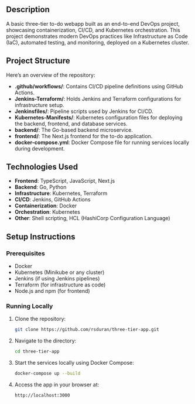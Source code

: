 ## Description

A basic three-tier to-do webapp built as an end-to-end DevOps project, showcasing containerization, CI/CD, and Kubernetes orchestration. This project demonstrates modern DevOps practices like Infrastructure as Code (IaC), automated testing, and monitoring, deployed on a Kubernetes cluster.

## Project Structure

Here’s an overview of the repository:

- **.github/workflows/**: Contains CI/CD pipeline definitions using GitHub Actions.
- **Jenkins-Terraform/**: Holds Jenkins and Terraform configurations for infrastructure setup.
- **Jenkinsfiles/**: Pipeline scripts used by Jenkins for CI/CD.
- **Kubernetes-Manifests/**: Kubernetes configuration files for deploying the backend, frontend, and database services.
- **backend/**: The Go-based backend microservice.
- **frontend/**: The Next.js frontend for the to-do application.
- **docker-compose.yml**: Docker Compose file for running services locally during development.

## Technologies Used

- **Frontend**: TypeScript, JavaScript, Next.js
- **Backend**: Go, Python
- **Infrastructure**: Kubernetes, Terraform
- **CI/CD**: Jenkins, GitHub Actions
- **Containerization**: Docker
- **Orchestration**: Kubernetes
- **Other**: Shell scripting, HCL (HashiCorp Configuration Language)

## Setup Instructions

### Prerequisites

- Docker
- Kubernetes (Minikube or any cluster)
- Jenkins (if using Jenkins pipelines)
- Terraform (for infrastructure as code)
- Node.js and npm (for frontend)

### Running Locally

1. Clone the repository:

   ```bash
   git clone https://github.com/rsduran/three-tier-app.git
   ```
2. Navigate to the directory:

   ```bash
   cd three-tier-app
   ```
3. Start the services locally using Docker Compose:

   ```bash
   docker-compose up --build
   ```
5. Access the app in your browser at:

   ```bash
   http://localhost:3000
   ```
